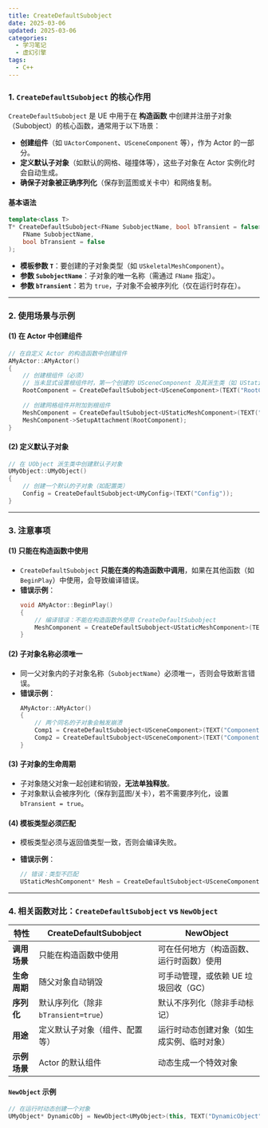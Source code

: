 ```yaml
---
title: CreateDefaultSubobject
date: 2025-03-06
updated: 2025-03-06
categories:
  - 学习笔记
  - 虚幻引擎
tags:
  - C++
---
```


### **1. `CreateDefaultSubobject` 的核心作用**

`CreateDefaultSubobject` 是 UE 中用于在 **构造函数** 中创建并注册子对象（Subobject）的核心函数，通常用于以下场景：

- **创建组件**（如 `UActorComponent`、`USceneComponent` 等），作为 Actor 的一部分。
- **定义默认子对象**（如默认的网格、碰撞体等），这些子对象在 Actor 实例化时会自动生成。
- **确保子对象被正确序列化**（保存到蓝图或关卡中）和网络复制。

#### **基本语法**

```cpp
template<class T>
T* CreateDefaultSubobject<FName SubobjectName, bool bTransient = false>(
    FName SubobjectName, 
    bool bTransient = false
);
```

- **模板参数 `T`**：要创建的子对象类型（如 `USkeletalMeshComponent`）。
- **参数 `SubobjectName`**：子对象的唯一名称（需通过 `FName` 指定）。
- **参数 `bTransient`**：若为 `true`，子对象不会被序列化（仅在运行时存在）。

---

### **2. 使用场景与示例**

#### **(1) 在 Actor 中创建组件**

```cpp
// 在自定义 Actor 的构造函数中创建组件
AMyActor::AMyActor()
{
    // 创建根组件（必须）
    // 当未显式设置根组件时，第一个创建的 USceneComponent 及其派生类（如 UStaticMeshComponent）会被自动设置为根组件
    RootComponent = CreateDefaultSubobject<USceneComponent>(TEXT("RootComponent"));
  
    // 创建网格组件并附加到根组件
    MeshComponent = CreateDefaultSubobject<UStaticMeshComponent>(TEXT("MeshComponent"));
    MeshComponent->SetupAttachment(RootComponent);
}
```

#### **(2) 定义默认子对象**

```cpp
// 在 UObject 派生类中创建默认子对象
UMyObject::UMyObject()
{
    // 创建一个默认的子对象（如配置类）
    Config = CreateDefaultSubobject<UMyConfig>(TEXT("Config"));
}
```

---

### **3. 注意事项**

#### **(1) 只能在构造函数中使用**

- `CreateDefaultSubobject` **只能在类的构造函数中调用**，如果在其他函数（如 `BeginPlay`）中使用，会导致编译错误。
- **错误示例**：
  ```cpp
  void AMyActor::BeginPlay()
  {
      // 编译错误：不能在构造函数外使用 CreateDefaultSubobject
      MeshComponent = CreateDefaultSubobject<UStaticMeshComponent>(TEXT("MeshComponent"));
  }
  ```

#### **(2) 子对象名称必须唯一**

- 同一父对象内的子对象名称（`SubobjectName`）必须唯一，否则会导致断言错误。
- **错误示例**：
  ```cpp
  AMyActor::AMyActor()
  {
      // 两个同名的子对象会触发崩溃
      Comp1 = CreateDefaultSubobject<USceneComponent>(TEXT("Component"));
      Comp2 = CreateDefaultSubobject<USceneComponent>(TEXT("Component"));
  }
  ```

#### **(3) 子对象的生命周期**

- 子对象随父对象一起创建和销毁，**无法单独释放**。
- 子对象默认会被序列化（保存到蓝图/关卡），若不需要序列化，设置 `bTransient = true`。

#### **(4) 模板类型必须匹配**

- 模板类型必须与返回值类型一致，否则会编译失败。
- **错误示例**：

  ```cpp
  // 错误：类型不匹配
  UStaticMeshComponent* Mesh = CreateDefaultSubobject<USceneComponent>(TEXT("Mesh"));
  ```

---

### **4. 相关函数对比：`CreateDefaultSubobject` vs `NewObject`**


| **特性** | **CreateDefaultSubobject** | **NewObject** |
| - | - | - |
| **调用场景** | 只能在构造函数中使用 | 可在任何地方（构造函数、运行时函数）使用 |
| **生命周期** | 随父对象自动销毁 | 可手动管理，或依赖 UE 垃圾回收（GC） |
| **序列化** | 默认序列化（除非`bTransient=true`） | 默认不序列化（除非手动标记） |
| **用途** | 定义默认子对象（组件、配置等） | 运行时动态创建对象（如生成实例、临时对象） |
| **示例场景** | Actor 的默认组件 | 动态生成一个特效对象 |

#### **`NewObject` 示例**

```cpp
// 在运行时动态创建一个对象
UMyObject* DynamicObj = NewObject<UMyObject>(this, TEXT("DynamicObject"));
```

